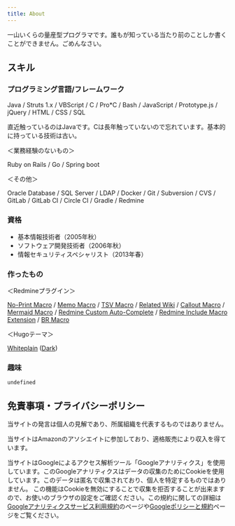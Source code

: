 ```yaml
---
title: About
---
```


一山いくらの量産型プログラマです。誰もが知っている当たり前のことしか書くことができません。ごめんなさい。

## スキル

### プログラミング言語/フレームワーク

Java / Struts 1.x / VBScript / C / Pro*C / Bash / JavaScript / Prototype.js / jQuery / HTML / CSS / SQL

直近触っているのはJavaです。Cは長年触っていないので忘れています。基本的に持っている技術は古い。

＜業務経験のないもの＞

Ruby on Rails / Go / Spring boot

＜その他＞

Oracle Database / SQL Server / LDAP / Docker / Git / Subversion / CVS / GitLab / GitLab CI / Circle CI / Gradle / Redmine

### 資格

* 基本情報技術者（2005年秋）
* ソフトウェア開発技術者（2006年秋）
* 情報セキュリティスペシャリスト（2013年春）

### 作ったもの

＜Redmineプラグイン＞

[No-Print Macro](https://github.com/taikii/redmine_noprint_macro)
/ [Memo Macro](https://github.com/taikii/redmine_memo_macro)
/ [TSV Macro](https://www.redmine.org/plugins/redmine_tsv_macro)
/ [Related Wiki](https://www.redmine.org/plugins/redmine_related_wiki)
/ [Callout Macro](https://www.redmine.org/plugins/redmine_callout_macro)
/ [Mermaid Macro](https://www.redmine.org/plugins/redmine_mermaid_macro)
/ [Redmine Custom Auto-Complete](https://www.redmine.org/plugins/redmine_custom_auto_complete)
/ [Redmine Include Macro Extension](https://www.redmine.org/plugins/redmine_include_macro_extension)
/ [BR Macro](https://www.redmine.org/plugins/redmine_br_macro)

＜Hugoテーマ＞

[Whiteplain](https://themes.gohugo.io/whiteplain/) ([Dark](https://github.com/taikii/whiteplain-dark))

### 趣味

`undefined`

## 免責事項・プライバシーポリシー

当サイトの発言は個人の見解であり、所属組織を代表するものではありません。

当サイトはAmazonのアソシエイトに参加しており、適格販売により収入を得ています。

当サイトはGoogleによるアクセス解析ツール「Googleアナリティクス」を使用しています。このGoogleアナリティクスはデータの収集のためにCookieを使用しています。このデータは匿名で収集されており、個人を特定するものではありません。
この機能はCookieを無効にすることで収集を拒否することが出来ますので、お使いのブラウザの設定をご確認ください。この規約に関しての詳細は[Googleアナリティクスサービス利用規約](https://www.google.com/intl/ja/policies/privacy/partners/)のページや[Googleポリシーと規約](https://www.google.com/intl/ja/policies/privacy/partners/)ページをご覧ください。
